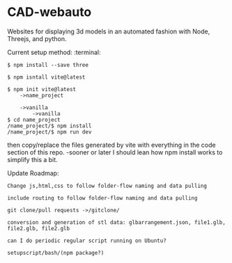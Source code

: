 # CAD-webauto
Websites for displaying 3d models in an automated fashion with Node, Threejs, and python.

Current setup method:
:terminal:
```
$ npm install --save three

$ npm isntall vite@latest

$ npm init vite@latest
	->name_project

	->vanilla
		->vanilla
$ cd name_project
/name_project/$ npm install
/name_project/$ npm run dev
```
then copy/replace the files generated by vite with everything in the code section of this repo.
-sooner or later I should lean how npm install works to simplify this a bit.

Update Roadmap:

	Change js,html,css to follow folder-flow naming and data pulling

	include routing to follow folder-flow naming and data pulling
	
	git clone/pull requests ->/gitclone/
	
	conversion and generation of stl data: glbarrangement.json, file1.glb, file2.glb, file2.glb
	
	can I do periodic regular script running on Ubuntu?

	setupscript/bash/(npm package?)
